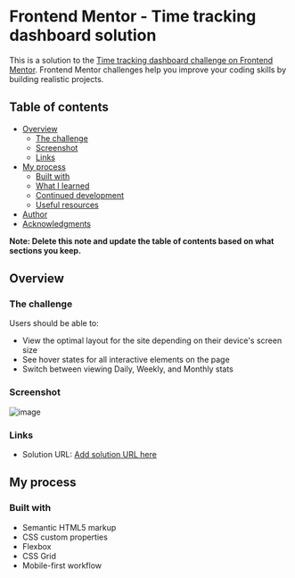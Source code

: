 # Frontend Mentor - Time tracking dashboard solution

This is a solution to the [Time tracking dashboard challenge on Frontend Mentor](https://www.frontendmentor.io/challenges/time-tracking-dashboard-UIQ7167Jw). Frontend Mentor challenges help you improve your coding skills by building realistic projects. 

## Table of contents

- [Overview](#overview)
  - [The challenge](#the-challenge)
  - [Screenshot](#screenshot)
  - [Links](#links)
- [My process](#my-process)
  - [Built with](#built-with)
  - [What I learned](#what-i-learned)
  - [Continued development](#continued-development)
  - [Useful resources](#useful-resources)
- [Author](#author)
- [Acknowledgments](#acknowledgments)

**Note: Delete this note and update the table of contents based on what sections you keep.**

## Overview

### The challenge

Users should be able to:

- View the optimal layout for the site depending on their device's screen size
- See hover states for all interactive elements on the page
- Switch between viewing Daily, Weekly, and Monthly stats

### Screenshot

![image](https://github.com/Aguiar-gabrielcosta/Time-tracking-dashboard/assets/142545530/af5b8176-7480-4a34-b8d6-0183b4b0aa1a)

### Links

- Solution URL: [Add solution URL here](https://aguiar-gabrielcosta.github.io/Time-tracking-dashboard/)

## My process

### Built with

- Semantic HTML5 markup
- CSS custom properties
- Flexbox
- CSS Grid
- Mobile-first workflow
